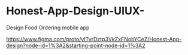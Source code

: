 # Honest-App-Design-UIUX-
Design Food Ordering mobile app 

https://www.figma.com/proto/yITvrDztp3VkZxFNobYCeZ/Honest-App-design?node-id=1%3A2&starting-point-node-id=1%3A2

